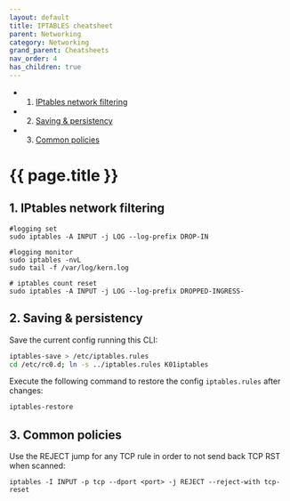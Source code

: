 ```yaml
---
layout: default
title: IPTABLES cheatsheet
parent: Networking
category: Networking
grand_parent: Cheatsheets
nav_order: 4
has_children: true
---
```


<!-- vscode-markdown-toc -->
* 1. [IPtables network filtering](#IPtablesnetworkfiltering)
* 2. [Saving & persistency](#Savingpersistency)
* 3. [Common policies](#Commonpolicies)

<!-- vscode-markdown-toc-config
	numbering=true
	autoSave=true
	/vscode-markdown-toc-config -->
<!-- /vscode-markdown-toc -->

# {{ page.title }}


##  1. <a name='IPtablesnetworkfiltering'></a>IPtables network filtering
```
#logging set 
sudo iptables -A INPUT -j LOG --log-prefix DROP-IN

#logging monitor
sudo iptables -nvL 
sudo tail -f /var/log/kern.log

# iptables count reset 
sudo iptables -A INPUT -j LOG --log-prefix DROPPED-INGRESS-
```

##  2. <a name='Savingpersistency'></a>Saving & persistency

Save the current config running this CLI:

```sh
iptables-save > /etc/iptables.rules
cd /etc/rc0.d; ln -s ../iptables.rules K01iptables
```

Execute the following command to restore the config ```iptables.rules``` after changes: 

```sh
iptables-restore
```

##  3. <a name='Commonpolicies'></a>Common policies

Use the REJECT jump for any TCP rule in order to not send back TCP RST when scanned:
```
iptables -I INPUT -p tcp --dport <port> -j REJECT --reject-with tcp-reset
```
